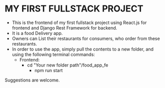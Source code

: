 # MY FIRST FULLSTACK PROJECT
* This is the frontend of my first fullstack project using React.js for frontend and Django Rest Framework for backend.
* It is a food Delivery app.
* Owners can List their restaurants for consumers, who order from these restaurants.
* In order to use the app, simply pull the contents to a new folder, and using the following terminal commands:
  - Frontend:
    - cd "Your new folder path"/food_app_fe
      - npm run start

Suggestions are welcome.
